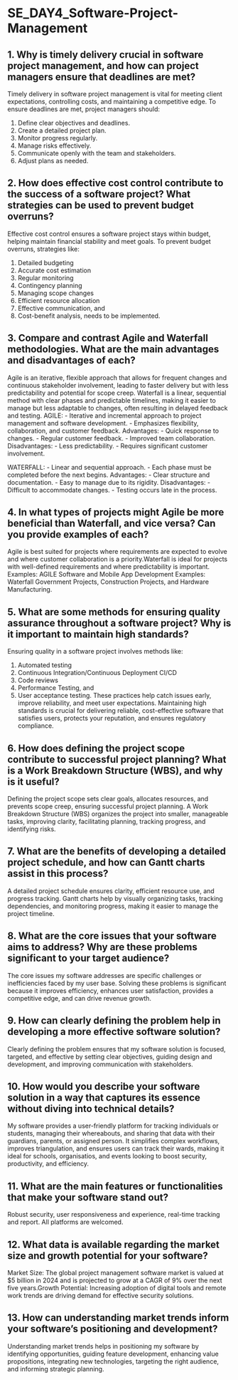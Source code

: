 # SE_DAY4_Software-Project-Management
## 1. Why is timely delivery crucial in software project management, and how can project managers ensure that deadlines are met?

Timely delivery in software project management is vital for meeting client expectations, controlling costs, and maintaining a competitive edge. To ensure deadlines are met, project managers should:
1. Define clear objectives and deadlines.
2. Create a detailed project plan.
3. Monitor progress regularly.
4. Manage risks effectively.
5. Communicate openly with the team and stakeholders.
6. Adjust plans as needed.

## 2. How does effective cost control contribute to the success of a software project? What strategies can be used to prevent budget overruns?

Effective cost control ensures a software project stays within budget, helping maintain financial stability and meet goals.
To prevent budget overruns, strategies like: 
1. Detailed budgeting
2. Accurate cost estimation
3. Regular monitoring
4. Contingency planning
5. Managing scope changes
6. Efficient resource allocation
7. Effective communication, and
8. Cost-benefit analysis, needs to be implemented.

## 3. Compare and contrast Agile and Waterfall methodologies. What are the main advantages and disadvantages of each?

Agile is an iterative, flexible approach that allows for frequent changes and continuous stakeholder involvement, leading to faster delivery but with less predictability and potential for scope creep. Waterfall is a linear, sequential method with clear phases and predictable timelines, making it easier to manage but less adaptable to changes, often resulting in delayed feedback and testing.
AGILE:
    - Iterative and incremental approach to project management and software development.
    - Emphasizes flexibility, collaboration, and customer feedback.
 Advantages:
    - Quick response to changes.
    - Regular customer feedback.
    - Improved team collaboration.
Disadvantages:
    - Less predictability.
    - Requires significant customer involvement.

  WATERFALL:
    - Linear and sequential approach.
    - Each phase must be completed before the next begins.
 Advantages:
    - Clear structure and documentation.
    - Easy to manage due to its rigidity.
 Disadvantages:
    - Difficult to accommodate changes.
    - Testing occurs late in the process.

## 4. In what types of projects might Agile be more beneficial than Waterfall, and vice versa? Can you provide examples of each?

Agile is best suited for projects where requirements are expected to evolve and where customer collaboration is a priority.Waterfall is ideal for projects with well-defined requirements and where predictability is important.
Examples: AGILE
Software and Mobile App Development
Examples: Waterfall
Government Projects, Construction Projects, and Hardware Manufacturing.

## 5. What are some methods for ensuring quality assurance throughout a software project? Why is it important to maintain high standards?

Ensuring quality in a software project involves methods like:
1. Automated testing
2. Continuous Integration/Continuous Deployment CI/CD
3. Code reviews
4. Performance Testing, and
5. User acceptance testing.
These practices help catch issues early, improve reliability, and meet user expectations.
Maintaining high standards is crucial for delivering reliable, cost-effective software that satisfies users, protects your reputation, and ensures regulatory compliance.

## 6. How does defining the project scope contribute to successful project planning? What is a Work Breakdown Structure (WBS), and why is it useful?

Defining the project scope sets clear goals, allocates resources, and prevents scope creep, ensuring successful project planning.
A Work Breakdown Structure (WBS) organizes the project into smaller, manageable tasks, improving clarity, facilitating planning, tracking progress, and identifying risks.

## 7. What are the benefits of developing a detailed project schedule, and how can Gantt charts assist in this process?

A detailed project schedule ensures clarity, efficient resource use, and progress tracking. Gantt charts help by visually organizing tasks, tracking dependencies, and monitoring progress, making it easier to manage the project timeline.

## 8. What are the core issues that your software aims to address? Why are these problems significant to your target audience?

The core issues my software addresses are specific challenges or inefficiencies faced by my user base. Solving these problems is significant because it improves efficiency, enhances user satisfaction, provides a competitive edge, and can drive revenue growth.

## 9. How can clearly defining the problem help in developing a more effective software solution?

Clearly defining the problem ensures that my software solution is focused, targeted, and effective by setting clear objectives, guiding design and development, and improving communication with stakeholders.

## 10. How would you describe your software solution in a way that captures its essence without diving into technical details?

My software provides a user-friendly platform for tracking individuals or students, managing their whereabouts, and sharing that data with their guardians, parents, or assigned person. It simplifies complex workflows, improves triangulation, and ensures users can track their wards, making it ideal for schools, organisatios, and events looking to boost security, productivity, and efficiency.

## 11. What are the main features or functionalities that make your software stand out?

Robust security, user responsiveness and experience, real-time tracking and report. All platforms are welcomed.

## 12. What data is available regarding the market size and growth potential for your software?

Market Size: The global project management software market is valued at $5 billion in 2024 and is projected to grow at a CAGR of 9% over the next five years.Growth Potential: Increasing adoption of digital tools and remote work trends are driving demand for effective security solutions.

## 13. How can understanding market trends inform your software’s positioning and development?

Understanding market trends helps in positioning my software by identifying opportunities, guiding feature development, enhancing value propositions, integrating new technologies, targeting the right audience, and informing strategic planning.
